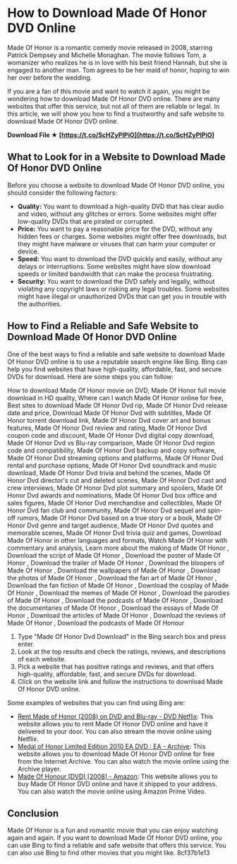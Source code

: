 
 
# How to Download Made Of Honor DVD Online
 
Made Of Honor is a romantic comedy movie released in 2008, starring Patrick Dempsey and Michelle Monaghan. The movie follows Tom, a womanizer who realizes he is in love with his best friend Hannah, but she is engaged to another man. Tom agrees to be her maid of honor, hoping to win her over before the wedding.
 
If you are a fan of this movie and want to watch it again, you might be wondering how to download Made Of Honor DVD online. There are many websites that offer this service, but not all of them are reliable or legal. In this article, we will show you how to find a trustworthy and safe website to download Made Of Honor DVD online.
 
**Download File ★ [https://t.co/ScHZyPIPiO](https://t.co/ScHZyPIPiO)**


 
## What to Look for in a Website to Download Made Of Honor DVD Online
 
Before you choose a website to download Made Of Honor DVD online, you should consider the following factors:
 
- **Quality:** You want to download a high-quality DVD that has clear audio and video, without any glitches or errors. Some websites might offer low-quality DVDs that are pirated or corrupted.
- **Price:** You want to pay a reasonable price for the DVD, without any hidden fees or charges. Some websites might offer free downloads, but they might have malware or viruses that can harm your computer or device.
- **Speed:** You want to download the DVD quickly and easily, without any delays or interruptions. Some websites might have slow download speeds or limited bandwidth that can make the process frustrating.
- **Security:** You want to download the DVD safely and legally, without violating any copyright laws or risking any legal troubles. Some websites might have illegal or unauthorized DVDs that can get you in trouble with the authorities.

## How to Find a Reliable and Safe Website to Download Made Of Honor DVD Online
 
One of the best ways to find a reliable and safe website to download Made Of Honor DVD online is to use a reputable search engine like Bing. Bing can help you find websites that have high-quality, affordable, fast, and secure DVDs for download. Here are some steps you can follow:
 
How to download Made Of Honor movie on DVD,  Made Of Honor full movie download in HD quality,  Where can I watch Made Of Honor online for free,  Best sites to download Made Of Honor Dvd rip,  Made Of Honor Dvd release date and price,  Download Made Of Honor Dvd with subtitles,  Made Of Honor torrent download link,  Made Of Honor Dvd cover art and bonus features,  Made Of Honor Dvd review and rating,  Made Of Honor Dvd coupon code and discount,  Made Of Honor Dvd digital copy download,  Made Of Honor Dvd vs Blu-ray comparison,  Made Of Honor Dvd region code and compatibility,  Made Of Honor Dvd backup and copy software,  Made Of Honor Dvd streaming options and platforms,  Made Of Honor Dvd rental and purchase options,  Made Of Honor Dvd soundtrack and music download,  Made Of Honor Dvd trivia and behind the scenes,  Made Of Honor Dvd director's cut and deleted scenes,  Made Of Honor Dvd cast and crew interviews,  Made Of Honor Dvd plot summary and spoilers,  Made Of Honor Dvd awards and nominations,  Made Of Honor Dvd box office and sales figures,  Made Of Honor Dvd merchandise and collectibles,  Made Of Honor Dvd fan club and community,  Made Of Honor Dvd sequel and spin-off rumors,  Made Of Honor Dvd based on a true story or a book,  Made Of Honor Dvd genre and target audience,  Made Of Honor Dvd quotes and memorable scenes,  Made Of Honor Dvd trivia quiz and games,  Download Made Of Honor in other languages and formats,  Watch Made Of Honor with commentary and analysis,  Learn more about the making of Made Of Honor ,  Download the script of Made Of Honor ,  Download the poster of Made Of Honor ,  Download the trailer of Made Of Honor ,  Download the bloopers of Made Of Honor ,  Download the wallpapers of Made Of Honor ,  Download the photos of Made Of Honor ,  Download the fan art of Made Of Honor ,  Download the fan fiction of Made Of Honor ,  Download the cosplay of Made Of Honor ,  Download the memes of Made Of Honor ,  Download the parodies of Made Of Honor ,  Download the podcasts of Made Of Honor ,  Download the documentaries of Made Of Honor ,  Download the essays of Made Of Honor ,  Download the articles of Made Of Honor ,  Download the reviews of Made Of Honor ,  Download the podcasts of Made Of Honour

1. Type "Made Of Honor Dvd Download" in the Bing search box and press enter.
2. Look at the top results and check the ratings, reviews, and descriptions of each website.
3. Pick a website that has positive ratings and reviews, and that offers high-quality, affordable, fast, and secure DVDs for download.
4. Click on the website link and follow the instructions to download Made Of Honor DVD online.

Some examples of websites that you can find using Bing are:

- [Rent Made of Honor (2008) on DVD and Blu-ray - DVD Netflix](https://dvd.netflix.com/Movie/Made-of-Honor/70093223): This website allows you to rent Made Of Honor DVD online and have it delivered to your door. You can also stream the movie online using Netflix.
- [Medal of Honor Limited Edition 2010 EA DVD : EA - Archive](https://archive.org/details/medal-of-honor-limited-edition-2010-ea-dvd): This website allows you to download Made Of Honor DVD online for free from the Internet Archive. You can also watch the movie online using the Archive player.
- [Made Of Honour \[DVD\] \[2008\] - Amazon](https://www.amazon.co.uk/Made-Honour-DVD-Patrick-Dempsey/dp/B001CD3P5Q): This website allows you to buy Made Of Honor DVD online and have it shipped to your address. You can also watch the movie online using Amazon Prime Video.

## Conclusion
 
Made Of Honor is a fun and romantic movie that you can enjoy watching again and again. If you want to download Made Of Honor DVD online, you can use Bing to find a reliable and safe website that offers this service. You can also use Bing to find other movies that you might like.
 8cf37b1e13
 
